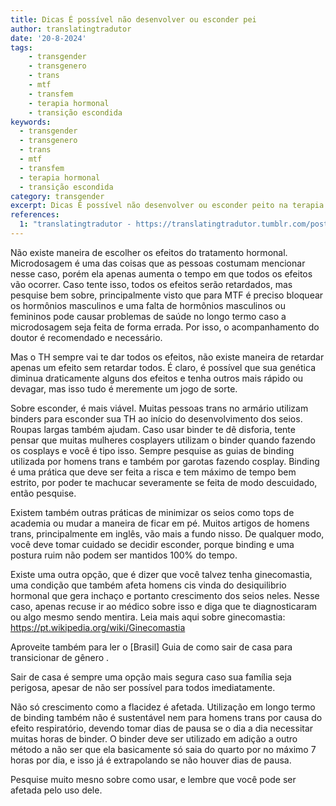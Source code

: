 ```yaml
---
title: Dicas É possível não desenvolver ou esconder pei
author: translatingtradutor
date: '20-8-2024'
tags:
    - transgender
    - transgenero
    - trans
    - mtf
    - transfem
    - terapia hormonal
    - transição escondida
keywords:
  - transgender
  - transgenero
  - trans
  - mtf
  - transfem
  - terapia hormonal
  - transição escondida
category: transgender
excerpt: Dicas É possível não desenvolver ou esconder peito na terapia hormonal MTF?Não existe maneira de escolher os efeitos do tratamento hormonal. Microdo...
references:
  1: "translatingtradutor - https://translatingtradutor.tumblr.com/post/759368291903045632/dicas-%C3%A9-poss%C3%ADvel-n%C3%A3o-desenvolver-ou-esconder"
---
```


Não existe maneira de escolher os efeitos do tratamento hormonal. Microdosagem é uma das coisas que as pessoas costumam mencionar nesse caso, porém ela apenas aumenta o tempo em que todos os efeitos vão ocorrer. Caso tente isso, todos os efeitos serão retardados, mas pesquise bem sobre, principalmente visto que para MTF é preciso bloquear os hormônios masculinos e uma falta de hormônios masculinos ou femininos pode causar problemas de saúde no longo termo caso a microdosagem seja feita de forma errada. Por isso, o acompanhamento do doutor é recomendado e necessário.

Mas o TH sempre vai te dar todos os efeitos, não existe maneira de retardar apenas um efeito sem retardar todos. É claro, é possível que sua genética diminua draticamente alguns dos efeitos e tenha outros mais rápido ou devagar, mas isso tudo é meremente um jogo de sorte.

Sobre esconder, é mais viável. Muitas pessoas trans no armário utilizam binders para esconder sua TH ao início do desenvolvimento dos seios. Roupas largas também ajudam. Caso usar binder te dê disforia, tente pensar que muitas mulheres cosplayers utilizam o binder quando fazendo os cosplays e você é tipo isso. Sempre pesquise as guias de binding utilizada por homens trans e também por garotas fazendo cosplay. Binding é uma prática que deve ser feita a risca e tem máximo de tempo bem estrito, por poder te machucar severamente se feita de modo descuidado, então pesquise.

Existem também outras práticas de minimizar os seios como tops de academia ou mudar a maneira de ficar em pé. Muitos artigos de homens trans, principalmente em inglês, vão mais a fundo nisso. De qualquer modo, você deve tomar cuidado se decidir esconder, porque binding e uma postura ruim não podem ser mantidos 100% do tempo.

Existe uma outra opção, que é dizer que você talvez tenha ginecomastia, uma condição que também afeta homens cis vinda do desiquilibrio hormonal que gera inchaço e portanto crescimento dos seios neles. Nesse caso, apenas recuse ir ao médico sobre isso e diga que te diagnosticaram ou algo mesmo sendo mentira. Leia mais aqui sobre ginecomastia: https://pt.wikipedia.org/wiki/Ginecomastia

Aproveite também para ler o  [Brasil] Guia de como sair de casa para transicionar de gênero .

Sair de casa é sempre uma opção mais segura caso sua família seja perigosa, apesar de não ser possível para todos imediatamente.

Não só crescimento como a flacidez é afetada. Utilização em longo termo de binding também não é sustentável nem para homens trans por causa do efeito respiratório, devendo tomar dias de pausa se o dia a dia necessitar muitas horas de binder. O binder deve ser utilizado em adição a outro método a não ser que ela basicamente só saia do quarto por no máximo 7 horas por dia, e isso já é extrapolando se não houver dias de pausa.

Pesquise muito mesno sobre como usar, e lembre que você pode ser afetada pelo uso dele.